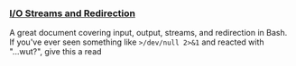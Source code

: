 ### [I/O Streams and Redirection](https://www.putorius.net/linux-io-file-descriptors-and-redirection.html)
A great document covering input, output, streams, and redirection in Bash.
If you've ever seen something like `>/dev/null 2>&1` and reacted with "...wut?", give this a read
